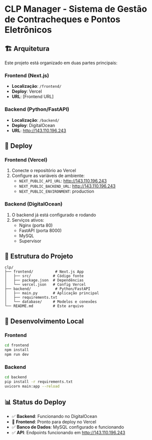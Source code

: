 # CLP Manager - Sistema de Gestão de Contracheques e Pontos Eletrônicos

## 🏗️ Arquitetura

Este projeto está organizado em duas partes principais:

### Frontend (Next.js)
- **Localização**: `/frontend/`
- **Deploy**: Vercel
- **URL**: [Frontend URL]

### Backend (Python/FastAPI)
- **Localização**: `/backend/`
- **Deploy**: DigitalOcean
- **URL**: http://143.110.196.243

## 🚀 Deploy

### Frontend (Vercel)
1. Conecte o repositório ao Vercel
2. Configure as variáveis de ambiente:
   - `NEXT_PUBLIC_API_URL`: http://143.110.196.243
   - `NEXT_PUBLIC_BACKEND_URL`: http://143.110.196.243
   - `NEXT_PUBLIC_ENVIRONMENT`: production

### Backend (DigitalOcean)
1. O backend já está configurado e rodando
2. Serviços ativos:
   - Nginx (porta 80)
   - FastAPI (porta 8000)
   - MySQL
   - Supervisor

## 📁 Estrutura do Projeto

```
clp/
├── frontend/          # Next.js App
│   ├── src/          # Código fonte
│   ├── package.json  # Dependências
│   └── vercel.json   # Config Vercel
├── backend/           # Python/FastAPI
│   ├── main.py       # Aplicação principal
│   ├── requirements.txt
│   └── database/     # Modelos e conexões
└── README.md         # Este arquivo
```

## 🔧 Desenvolvimento Local

### Frontend
```bash
cd frontend
npm install
npm run dev
```

### Backend
```bash
cd backend
pip install -r requirements.txt
uvicorn main:app --reload
```

## 📊 Status do Deploy

- ✅ **Backend**: Funcionando no DigitalOcean
- 🔄 **Frontend**: Pronto para deploy no Vercel
- ✅ **Banco de Dados**: MySQL configurado e funcionando
- ✅ **API**: Endpoints funcionando em http://143.110.196.243
